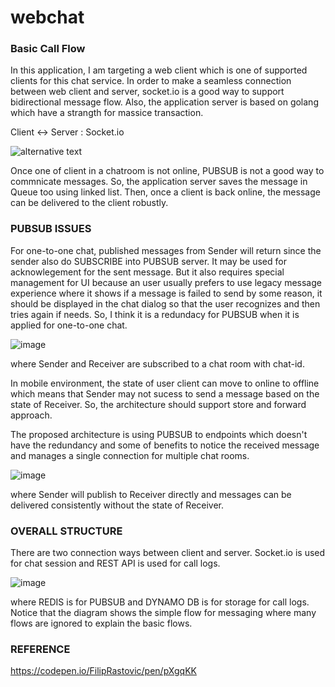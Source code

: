 # webchat

### Basic Call Flow

In this application, I am targeting a web client which is one of supported clients for this chat service.
In order to make a seamless connection between web client and server, socket.io is a good way to support bidirectional message flow. Also, the application server is based on golang which have a strangth for massice transaction. 

Client <-> Server : Socket.io

![alternative text](http://www.plantuml.com/plantuml/png/ZP5FRnCn4CNlyob6kK1L1P4zSe1waY1M0WbbLN54ZdUIM7KynPvjA8ZlZijsbJz4Qauh_TxRdv_bcwmsQRSDw6m8go0xo7S-tjjaj-Y2pHb_0o8YMNUtJjB5TYf14dxRUEL_YKb9TZsaK5fzNLBBwPGQrUINdNBj93R-5-DR-0ElzYTcVGoCkRJSqoWuJ3YnwECzJyzEELkjBw_EBw-Qbwh1HtugeYJT281w3OmZijax_1XaXvEnodY2hx_UKdDBLrSZsFYMSIMYI_a9O9qMhtd-4e2J4DYfbvZnIrutwM5oXbNGMhLBcnbd13ywxXWNyrdTV3Te6bpC9aUGUbW161o_7xpu3ft4MCmma1AMVqjGnZRJHKrpD72OpgY4sJuycz6WRTlq1W1eRwx-CrUzkJeo4mpfEJCDvjFDesrUZv1ELbrVbwZEICF9t7w0nDgbs8jGLhqP3YuqZ2hFyxbkFY7rTe22Z-_JyyF1jASt7Djk6m3WBm00)


Once one of client in a chatroom is not online, PUBSUB is not a good way to commnicate messages. So, the application server saves the message in Queue too using linked list. Then, once a client is back online, the message can be delivered to the client robustly.

### PUBSUB ISSUES

For one-to-one chat, published messages from Sender will return since the sender also do SUBSCRIBE into PUBSUB server.
It may be used for acknowlegement for the sent message. But it also requires special management for UI because an user usually prefers to use legacy message experience where it shows if a message is failed to send by some reason, it should be displayed in the chat dialog so that the user recognizes and then tries again if needs.
So, I think it is a redundacy for PUBSUB when it is applied for one-to-one chat.

![image](https://user-images.githubusercontent.com/52392004/82962776-2801c100-9ffc-11ea-91bc-ebb94843d553.png)

where Sender and Receiver are subscribed to a chat room with chat-id.

In mobile environment, the state of user client can move to online to offline which means that Sender may not sucess to send a message based on the state of Receiver. So, the architecture should support store and forward approach.

The proposed architecture is using PUBSUB to endpoints which doesn't have the redundancy and some of benefits to notice the received message and manages a single connection for multiple chat rooms.

![image](https://user-images.githubusercontent.com/52392004/82962567-89756000-9ffb-11ea-8e5a-7eb737fd6f37.png)

where Sender will publish to Receiver directly and messages can be delivered consistently without the state of Receiver.

### OVERALL STRUCTURE

There are two connection ways between client and server. Socket.io is used for chat session and REST API is used for call logs.

![image](https://user-images.githubusercontent.com/52392004/82965685-c6455500-a003-11ea-91ed-974b845d856d.png)

where REDIS is for PUBSUB and DYNAMO DB is for storage for call logs. Notice that the diagram shows the simple flow for messaging where many flows are ignored to explain the basic flows.


### REFERENCE

https://codepen.io/FilipRastovic/pen/pXgqKK
